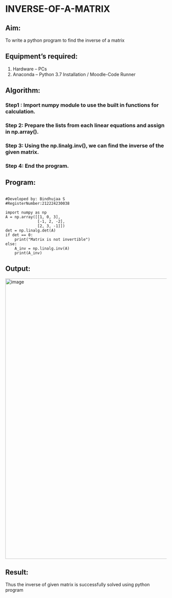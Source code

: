 # INVERSE-OF-A-MATRIX
## Aim:
To write a python program to find the inverse of a matrix
## Equipment’s required:
1. 	Hardware – PCs
2. 	Anaconda – Python 3.7 Installation / Moodle-Code Runner
## Algorithm:
### Step1 : Import numpy module to use the built in functions for calculation.
### Step 2: Prepare the lists from each linear equations and assign in np.array().
### Step 3: Using the np.linalg.inv(), we can find the inverse of the given matrix.
### Step 4: End the program.

## Program:
```

#Developed by: Bindhujaa S
#RegisterNumber:212224230038

import numpy as np
A = np.array([[1, 0, 3],
              [-1, 2, -2],
              [2, 3, -1]])
det = np.linalg.det(A)
if det == 0:
    print("Matrix is not invertible")
else:
    A_inv = np.linalg.inv(A)
    print(A_inv)
```
    
## Output:
<img width="1265" height="872" alt="image" src="https://github.com/user-attachments/assets/2897b9fe-0408-4d01-8ac4-371a5da16d13" />

## Result:
Thus the inverse of given matrix is successfully solved using python program

